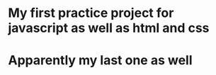 # My first practice project for javascript as well as html and css
# Apparently my last one as well
